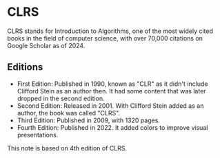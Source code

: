 # CLRS

CLRS stands for Introduction to Algorithms, one of the most widely cited books in the field of computer science, with over 70,000 citations on Google Scholar as of 2024.

## Editions
- First Edition: Published in 1990, known as "CLR" as it didn't include Clifford Stein as an author then. It had some content that was later dropped in the second edition.
- Second Edition: Released in 2001. With Clifford Stein added as an author, the book was called "CLRS".
- Third Edition: Published in 2009, with 1320 pages.
- Fourth Edition: Published in 2022. It added colors to improve visual presentations.

This note is based on 4th edition of CLRS.

